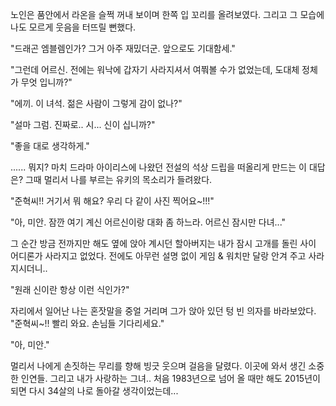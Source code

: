 노인은 품안에서 라온을 슬쩍 꺼내 보이며 한쪽 입 꼬리를 올려보였다. 그리고 그 모습에 나도 모르게 웃음을 터뜨릴 뻔했다. 

"드래곤 엠블렘인가? 그거 아주 재밌더군. 앞으로도 기대함세." 

"그런데 어르신. 전에는 워낙에 갑자기 사라지셔서 여쭤볼 수가 없었는데, 도대체 정체가 무엇 입니까?" 

"에끼. 이 녀석. 젊은 사람이 그렇게 감이 없나?" 

"설마 그럼. 진짜로.. 시... 신이 십니까?" 

"좋을 대로 생각하게." 

...... 뭐지? 마치 드라마 아이리스에 나왔던 전설의 석상 드립을 떠올리게 만드는 이 대답은? 그때 멀리서 나를 부르는 유키의 목소리가 들려왔다. 

"준혁씨!! 거기서 뭐 해요? 우리 다 같이 사진 찍어요~!!!" 

"아, 미안. 잠깐 여기 계신 어르신이랑 대화 좀 하느라. 어르신 잠시만 다녀..." 

그 순간 방금 전까지만 해도 옆에 앉아 계시던 할아버지는 내가 잠시 고개를 돌린 사이 어디론가 사라지고 없었다. 
전에도 아무런 설명 없이 게임 & 워치만 달랑 안겨 주고 사라지시더니.. 

"원래 신이란 항상 이런 식인가?" 

자리에서 일어난 나는 혼잣말을 중얼 거리며 그가 앉아 있던 텅 빈 의자를 바라보았다. 
"준혁씨~!! 빨리 와요. 손님들 기다리세요." 

"아, 미안." 

멀리서 나에게 손짓하는 무리를 향해 빙긋 웃으며 걸음을 달렸다. 
이곳에 와서 생긴 소중한 인연들. 
그리고 내가 사랑하는 그녀.. 
처음 1983년으로 넘어 올 때만 해도 2015년이 되면 다시 34살의 나로 돌아갈 생각이었는데... 